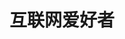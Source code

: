 ---
#博客首页设置：https://theme-hope.vuejs.press/zh/guide/blog/home.html
home: true

icon: "/logo.svg"
title: 互联网爱好者
heroImage: /logo.svg
heroText: 互联网爱好者
tagline: 勇往直前
bgImage: https://images.unsplash.com/photo-1470071459604-3b5ec3a7fe05
#heroFullScreen: true

#actions:
#  - text: 前端导航
#    link: /front_end/
#    type: primary

#  - text: 后端导航
#    link: /back_end/
#    type: primary

features:
  - title: 计算机网络
    icon: icon-park-outline:computer
    details: 计算机网络知识
    link: /计算机网络/
  - title: 算法数据结构
    icon: hugeicons:algorithm
    details: 算法数据结构整理
    link: /算法数据结构/
  - title: 编程语言
    icon: codicon:code
    details: 使用过的编程语言
    link: /编程语言/
  - title: 常用软件
    icon: fluent:apps-32-filled
    details: 后端领域常用的软件
    link: /常用软件/
  - title: 架构设计
    icon: carbon:microservices-1
    details: 架构设计相关笔记
    link: /架构设计/
  - title: 工具武器库
    icon: entypo:tools
    details: 用过的一些工具和踩坑记录
    link: /工具武器库/
  - title: 大模型LLM
    icon: ri:ai-generate-2
    details: 大模型LLM相关
    link: /大模型LLM/
  - title: 个人思考
    icon: icon-park-outline:thinking-problem
    details: 职场上的个人思考
    link: /个人思考/
---